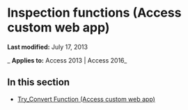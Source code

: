 
# Inspection functions (Access custom web app)

 **Last modified:** July 17, 2013

 _ **Applies to:** Access 2013 | Access 2016_

## In this section


- [Try_Convert Function (Access custom web app)](ea514f19-4742-4eb4-823d-6f2494668106.md)
    
